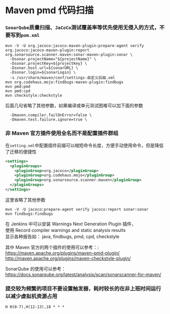 # Maven pmd 代码扫描

### `SonarQube`质量扫描、`JaCoCo`测试覆盖率等优先使用无侵入的方式，不要写到`pom.xml`

```shell
mvn -V -U org.jacoco:jacoco-maven-plugin:prepare-agent verify org.jacoco:jacoco-maven-plugin:report org.sonarsource.scanner.maven:sonar-maven-plugin:sonar \
  -Dsonar.projectName="${projectName}" \
  -Dsonar.projectKey=${projectKey} \
  -Dsonar.host.url=${sonarURL} \
  -Dsonar.login=${sonarLogin} \
  -s /usr/share/maven/conf/settings-自定义后缀.xml
mvn org.codehaus.mojo:findbugs-maven-plugin:findbugs
mvn pmd:pmd
mvn pmd:cpd
mvn checkstyle:checkstyle
```
后面几句省略了其他参数，如果编译或单元测试困难可以加下面的参数
```shell
  -Dmaven.compiler.failOnError=false \
  -Dmaven.test.failure.ignore=true \
```

### 非 Maven 官方插件使用全名而不是配置插件群组
在`setting.xml`中配置插件前缀可以缩短命令长度，方便手动使用命令，但是降低了迁移的便捷性
```xml
<settings>
  <pluginGroups>
    <pluginGroup>org.jacoco</pluginGroup>
    <pluginGroup>org.codehaus.mojo</pluginGroup>
    <pluginGroup>org.sonarsource.scanner.maven</pluginGroup>
  </pluginGroups>
</settings>
```
这里省略了其他参数
```shell
mvn -V -U jacoco:prepare-agent verify jacoco:report sonar:sonar
mvn findbugs:findbugs
```

在 Jenkins 中可以安装 Warnings Next Generation Plugin 插件，\
使用 Record compiler warnings and static analysis results \
显示各种报告如： java, findbugs, pmd, cpd, checkstyle

其中 Maven 官方的两个插件的使用可以参考：:\
https://maven.apache.org/plugins/maven-pmd-plugin/ \
http://maven.apache.org/plugins/maven-checkstyle-plugin/

SonarQube 的使用可以参考：\
https://docs.sonarqube.org/latest/analysis/scan/sonarscanner-for-maven/


### 提交较为频繁的项目不要设置触发器，耗时较长的在非上班时间运行以减少虚拟机资源占用

```
H H(0-7),H(12-13),18 * * *
```